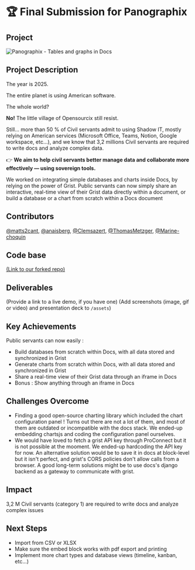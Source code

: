 # 🏆 Final Submission for Panographix

## Project
![Panographix - Tables and graphs in Docs](https://github.com/user-attachments/assets/d1f8d596-d22a-4c19-bbcd-04545082d669)

## Project Description

The year is 2025.

The entire planet is using American software.

The whole world?

**No!** The little village of Opensourcix still resist.

Still... more than 50 % of Civil servants admit to using Shadow IT, mostly relying on American services (Microsoft Office, Teams, Notion, Google workspace, etc...), and we know that 3,2 millions Civil servants are required to write docs and analyze complex data.

👉 **We aim to help civil servants better manage data and collaborate more effectively — using sovereign tools.**

We worked on integrating simple databases and charts inside Docs, by relying on the power of Grist.
Public servants can now simply share an interactive, real-time view of their Grist data directly within a document, or build a database or a chart from scratch within a Docs document

## Contributors
<a href="https://github.com/matts2cant">@matts2cant</a>, <a href="https://github.com/anaisberg">@anaisberg</a>, <a href="https://github.com/Clemsazert">@Clemsazert</a>, <a href="https://github.com/ThomasMetzger">@ThomasMetzger</a>, <a href="https://github.com/Marine-choquin">@Marine-choquin</a>

## Code base
[(Link to our forked repo)](https://github.com/Theodo-GovTech/lasuite-docs)

## Deliverables 
(Provide a link to a live demo, if you have one)
(Add screenshots (image, gif or video) and presentation deck to `/assets`)

## Key Achievements
Public servants can now easily :
- Build databases from scratch within Docs, with all data stored and synchronized in Grist
- Generate charts from scratch within Docs, with all data stored and synchronized in Grist
- Share a real-time view of their Grist data through an iframe in Docs
- Bonus : Show anything through an iframe in Docs

## Challenges Overcome
- Finding a good open-source charting library which included the chart configuration panel ! Turns out there are not a lot of them, and most of them are outdated or incompatible with the docs stack. We ended-up embedding chartsjs and coding the configuration panel ourselves.
- We would have loved to fetch a grist API key through ProConnect but it is not possible at the mooment. We ended-up hardcoding the API key for now. An alternative solution would be to save it in docs at block-level but it isn't perfect, and grist's CORS policies don't allow calls from a browser. A good long-term solutions might be to use docs's django backend as a gateway to communicate with grist.

## Impact
3,2 M Civil servants (category 1) are required to write docs and analyze complex issues

## Next Steps
- Import from CSV or XLSX
- Make sure the embed block works with pdf export and printing
- Implement more chart types and database views (timeline, kanban, etc...)

